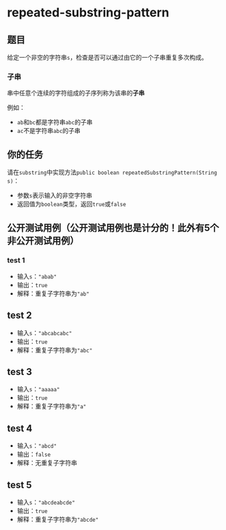 # repeated-substring-pattern

## 题目

给定一个非空的字符串`s`，检查是否可以通过由它的一个子串重复多次构成。

### 子串

串中任意个连续的字符组成的子序列称为该串的**子串**

例如：

- `ab`和`bc`都是字符串`abc`的子串
- `ac`不是字符串`abc`的子串

## 你的任务

请在`substring`中实现方法`public boolean repeatedSubstringPattern(String s)`：

- 参数`s`表示输入的非空字符串
- 返回值为`boolean`类型，返回`true`或`false`

## 公开测试用例（公开测试用例也是计分的！此外有5个非公开测试用例）

### test 1

- 输入`s`：`"abab"`
- 输出：`true`
- 解释：重复子字符串为`"ab"`

## test 2

- 输入`s`：`"abcabcabc"`
- 输出：`true`
- 解释：重复子字符串为`"abc"`

## test 3

- 输入`s`：`"aaaaa"`
- 输出：`true`
- 解释：重复子字符串为`"a"`

## test 4

- 输入`s`：`"abcd"`
- 输出：`false`
- 解释：无重复子字符串

## test 5

- 输入`s`：`"abcdeabcde"`
- 输出：`true`
- 解释：重复子字符串为`"abcde"`

